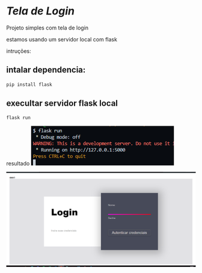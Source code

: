 # ***Tela de Login***

Projeto simples com tela de login

estamos usando um servidor local com flask 

intruções: 
## intalar dependencia:
```bash
pip install flask
```
## execultar servidor flask local

```bash
flask run
```
resultado 
![alt text](image-1.png)

![alt text](image.png)